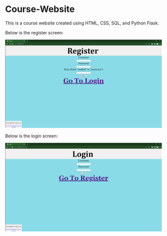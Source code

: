 # Course-Website
This is a course website created using HTML, CSS, SQL, and Python Flask.

Below is the register screen:

![error loading](Screenshots/Register.PNG)

Below is the login screen:

![error loading](Screenshots/Login.PNG)
